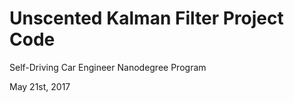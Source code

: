 # Unscented Kalman Filter Project Code
Self-Driving Car Engineer Nanodegree Program

May 21st, 2017
